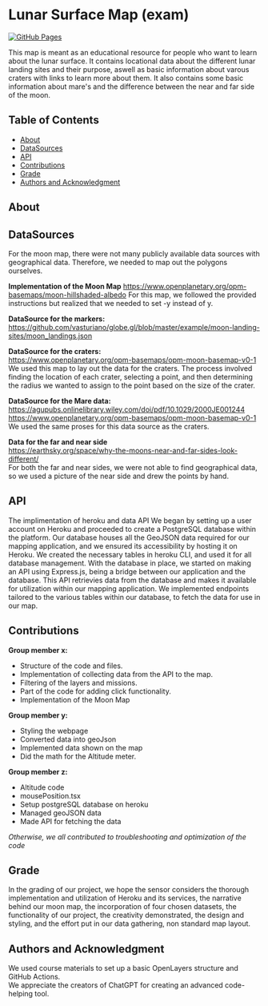 # Lunar Surface Map (exam)

[![GitHub Pages](https://img.shields.io/badge/GitHub%20Pages-Deployed-brightgreen)](https://klausko1.github.io/kws2100-exam-ImreAbelvik/)

This map is meant as an educational resource for people who want to learn about the lunar surface. It contains locational data about the different lunar landing sites and their purpose, aswell as basic information about varous craters with links to learn more about them. It also contains some basic information about mare's and the difference between the near and far side of the moon.

## Table of Contents

- [About](#about)
- [DataSources](#DataSources)
- [API](#api)
- [Contributions](#contributions)
- [Grade](#Grade)
- [Authors and Acknowledgment](#authors-and-acknowledgment)

## About

## DataSources

For the moon map, there were not many publicly available data sources with geographical data. Therefore, we needed to map out the polygons ourselves.

**Implementation of the Moon Map**
https://www.openplanetary.org/opm-basemaps/moon-hillshaded-albedo
For this map, we followed the provided instructions but realized that we needed to set -y instead of y.

**DataSource for the markers:**<br>
https://github.com/vasturiano/globe.gl/blob/master/example/moon-landing-sites/moon_landings.json

**DataSource for the craters:**<br>
https://www.openplanetary.org/opm-basemaps/opm-moon-basemap-v0-1 <br>
We used this map to lay out the data for the craters. The process involved finding the location of each crater, selecting a point, and then determining the radius we wanted to assign to the point based on the size of the crater.

**DataSource for the Mare data:**<br>
https://agupubs.onlinelibrary.wiley.com/doi/pdf/10.1029/2000JE001244 <br>
https://www.openplanetary.org/opm-basemaps/opm-moon-basemap-v0-1 <br>
We used the same proses for this data source as the craters.

**Data for the far and near side**<br>
https://earthsky.org/space/why-the-moons-near-and-far-sides-look-different/ <br>
For both the far and near sides, we were not able to find geographical data, so we used a picture of the near side and drew the points by hand.

## API

The implimentation of heroku and data API
We began by setting up a user account on Heroku and proceeded to create a PostgreSQL database within the platform. Our database houses all the GeoJSON data required for our mapping application, and we ensured its accessibility by hosting it on Heroku. We created the necessary tables in heroku CLI, and used it for all database management. With the database in place, we started on making an API using Express.js, being a bridge between our application and the database. This API retrievies data from the database and makes it available for utilization within our mapping application. We implemented endpoints tailored to the various tables within our database, to fetch the data for use in our map.

## Contributions

**Group member x:**

- Structure of the code and files.
- Implementation of collecting data from the API to the map.
- Filtering of the layers and missions.
- Part of the code for adding click functionality.
- Implementation of the Moon Map

**Group member y:**

- Styling the webpage
- Converted data into geoJson
- Implemented data shown on the map
- Did the math for the Altitude meter.

**Group member z:**

- Altitude code
- mousePosition.tsx
- Setup postgreSQL database on heroku
- Managed geoJSON data
- Made API for fetching the data

_Otherwise, we all contributed to troubleshooting and optimization of the code_

## Grade

In the grading of our project, we hope the sensor considers the thorough implementation and utilization of Heroku and its services, the narrative behind our moon map, the incorporation of four chosen datasets, the functionality of our project, the creativity demonstrated, the design and styling, and the effort put in our data gathering, non standard map layout.

## Authors and Acknowledgment

We used course materials to set up a basic OpenLayers structure and GitHub Actions. <br>
We appreciate the creators of ChatGPT for creating an advanced code-helping tool.
